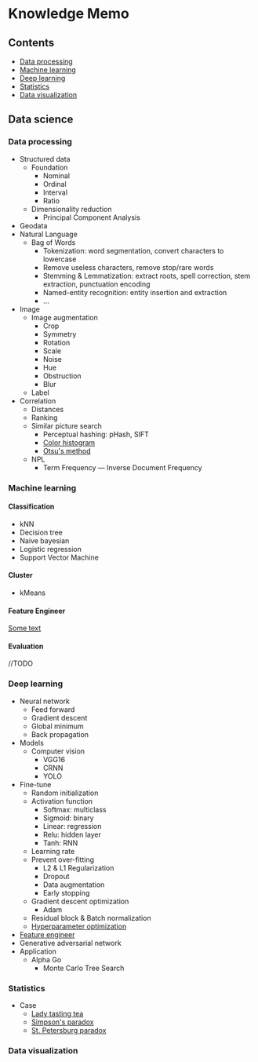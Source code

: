 # Knowledge Memo

## Contents

- [Data processing](#data-processing)
- [Machine learning](#machine-learning)
- [Deep learning](#deep-learning)
- [Statistics](#statistics)
- [Data visualization](#data-visualization)

## Data science

### Data processing

- Structured data
  - Foundation
    - Nominal
    - Ordinal
    - Interval
    - Ratio
  - Dimensionality reduction
    - Principal Component Analysis
- Geodata
- Natural Language
  - Bag of Words
    - Tokenization: word segmentation, convert characters to lowercase
    - Remove useless characters, remove stop/rare words
    - Stemming & Lemmatization: extract roots, spell correction, stem extraction, punctuation encoding
    - Named-entity recognition: entity insertion and extraction
    - ...
- Image
  - Image augmentation
    - Crop
    - Symmetry
    - Rotation
    - Scale
    - Noise
    - Hue
    - Obstruction
    - Blur
  - Label
- Correlation
  - Distances
  - Ranking
  - Similar picture search
    - Perceptual hashing: pHash, SIFT
    - [Color histogram](https://en.wikipedia.org/wiki/Color_histogram)
    - [Otsu's method](https://en.wikipedia.org/wiki/Otsu%27s_method)
  - NPL
    - Term Frequency — Inverse Document Frequency

### Machine learning

#### Classification

- kNN
- Decision tree
- Naive bayesian
- Logistic regression
- Support Vector Machine

#### Cluster

- kMeans

#### Feature Engineer

[Some text](https://towardsdatascience.com/feature-engineering-for-machine-learning-3a5e293a5114#83e6)

#### Evaluation

//TODO

### Deep learning

- Neural network
  - Feed forward
  - Gradient descent
  - Global minimum
  - Back propagation
- Models
  - Computer vision
    - VGG16
    - CRNN
    - YOLO
- Fine-tune
  - Random initialization
  - Activation function
    - Softmax: multiclass
    - Sigmoid: binary
    - Linear: regression
    - Relu: hidden layer
    - Tanh: RNN
  - Learning rate
  - Prevent over-fitting
    - L2 & L1 Regularization
    - Dropout
    - Data augmentation
    - Early stopping
  - Gradient descent optimization
    - Adam
  - Residual block & Batch normalization
  - [Hyperparameter optimization](https://en.wikipedia.org/wiki/Hyperparameter_optimization)
- [Feature engineer](https://www.ibm.com/developerworks/community/blogs/jfp/entry/Feature_Engineering_For_Deep_Learning?lang=en)
- Generative adversarial network
- Application
  - Alpha Go
    - Monte Carlo Tree Search

### Statistics

- Case
  - [Lady tasting tea](https://en.wikipedia.org/wiki/Lady_tasting_tea)
  - [Simpson's paradox](https://en.wikipedia.org/wiki/Simpson%27s_paradox)
  - [St. Petersburg paradox](https://en.wikipedia.org/wiki/St._Petersburg_paradox)

### Data visualization

<!-- TODO -->